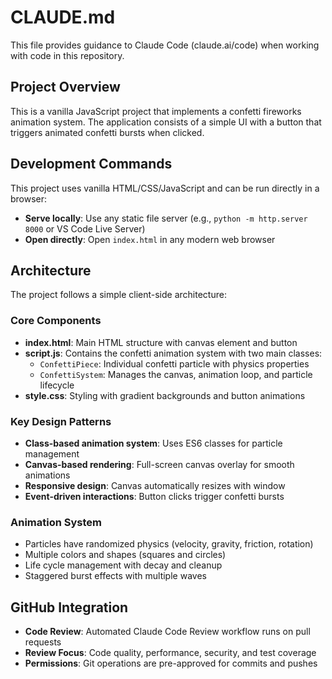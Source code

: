 # CLAUDE.md

This file provides guidance to Claude Code (claude.ai/code) when working with code in this repository.

## Project Overview
This is a vanilla JavaScript project that implements a confetti fireworks animation system. The application consists of a simple UI with a button that triggers animated confetti bursts when clicked.

## Development Commands
This project uses vanilla HTML/CSS/JavaScript and can be run directly in a browser:
- **Serve locally**: Use any static file server (e.g., `python -m http.server 8000` or VS Code Live Server)
- **Open directly**: Open `index.html` in any modern web browser

## Architecture
The project follows a simple client-side architecture:

### Core Components
- **index.html**: Main HTML structure with canvas element and button
- **script.js**: Contains the confetti animation system with two main classes:
  - `ConfettiPiece`: Individual confetti particle with physics properties
  - `ConfettiSystem`: Manages the canvas, animation loop, and particle lifecycle
- **style.css**: Styling with gradient backgrounds and button animations

### Key Design Patterns
- **Class-based animation system**: Uses ES6 classes for particle management
- **Canvas-based rendering**: Full-screen canvas overlay for smooth animations
- **Responsive design**: Canvas automatically resizes with window
- **Event-driven interactions**: Button clicks trigger confetti bursts

### Animation System
- Particles have randomized physics (velocity, gravity, friction, rotation)
- Multiple colors and shapes (squares and circles)
- Life cycle management with decay and cleanup
- Staggered burst effects with multiple waves

## GitHub Integration
- **Code Review**: Automated Claude Code Review workflow runs on pull requests
- **Review Focus**: Code quality, performance, security, and test coverage
- **Permissions**: Git operations are pre-approved for commits and pushes
